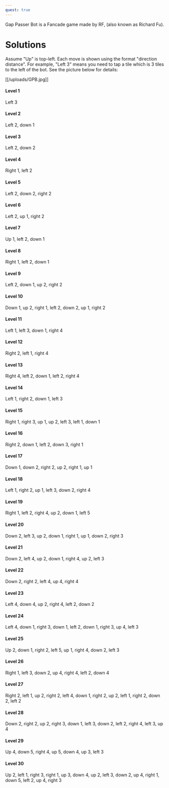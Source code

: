 ```yaml
---
quest: true
---
```

Gap Passer Bot is a Fancade game made by RF, (also known as Richard Fu).

# Solutions

Assume "Up" is top-left. Each move is shown using the format "direction distance". For example, "Left 3" means you need to tap a tile which is 3 tiles to the left of the bot. See the picture below for details:

[[/uploads/GPB.jpg]]

#### Level 1
Left 3

#### Level 2
Left 2, down 1

#### Level 3
Left 2, down 2

#### Level 4
Right 1, left 2

#### Level 5
Left 2, down 2, right 2

#### Level 6
Left 2, up 1, right 2

#### Level 7
Up 1, left 2, down 1

#### Level 8
Right 1, left 2, down 1

#### Level 9
Left 2, down 1, up 2, right 2

#### Level 10
Down 1, up 2, right 1, left 2, down 2, up 1, right 2

#### Level 11
Left 1, left 3, down 1, right 4

#### Level 12
Right 2, left 1, right 4

#### Level 13
Right 4, left 2, down 1, left 2, right 4

#### Level 14
Left 1, right 2, down 1, left 3

#### Level 15
Right 1, right 3, up 1, up 2, left 3, left 1, down 1

#### Level 16
Right 2, down 1, left 2, down 3, right 1

#### Level 17
Down 1, down 2, right 2, up 2, right 1, up 1

#### Level 18
Left 1, right 2, up 1, left 3, down 2, right 4

#### Level 19
Right 1, left 2, right 4, up 2, down 1, left 5

#### Level 20
Down 2, left 3, up 2, down 1, right 1, up 1, down 2, right 3

#### Level 21
Down 2, left 4, up 2, down 1, right 4, up 2, left 3

#### Level 22
Down 2, right 2, left 4, up 4, right 4

#### Level 23
Left 4, down 4, up 2, right 4, left 2, down 2

#### Level 24
Left 4, down 1, right 3, down 1, left 2, down 1, right 3, up 4, left 3

#### Level 25
Up 2, down 1, right 2, left 5, up 1, right 4, down 2, left 3

#### Level 26
Right 1, left 3, down 2, up 4, right 4, left 2, down 4

#### Level 27
Right 2, left 1, up 2, right 2, left 4, down 1, right 2, up 2, left 1, right 2, down 2, left 2

#### Level 28
Down 2, right 2, up 2, right 3, down 1, left 3, down 2, left 2, right 4, left 3, up 4

#### Level 29
Up 4, down 5, right 4, up 5, down 4, up 3, left 3

#### Level 30
Up 2, left 1, right 3, right 1, up 3, down 4, up 2, left 3, down 2, up 4, right 1, down 5, left 2, up 4, right 3